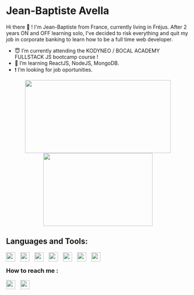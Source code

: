# Jean-Baptiste Avella

Hi there 👋 ! I'm Jean-Baptiste from France, currently living in Fréjus. After 2 years ON and OFF learning solo, I've decided to risk everything and quit my job in corporate banking to learn how to be a full time web developer.

- :innocent: I’m currently attending the KODYNEO / BOCAL ACADEMY FULLSTACK JS bootcamp course ! 
- 🌱 I’m learning ReactJS, NodeJS, MongoDB. 
- :exclamation: I’m looking for job oportunities. 

<div align="center">
<a href="https://github.com/AvellaJB?tab=repositories">
<img height="200rem" width="400rem" src="https://github-readme-stats.vercel.app/api?username=AvellaJB&show_icons=true&theme=tokyonight">
<img height="200rem" width="300rem" src="https://github-readme-stats.vercel.app/api/top-langs/?username=AvellaJB&layout=compact&theme=tokyonight">
</a>
</div>

## Languages and Tools: 

<img align="left" width="25px"  src="https://cdn.jsdelivr.net/gh/devicons/devicon/icons/vscode/vscode-original.svg" style="padding-right:11px;" />
<img align="left" width="25px"  src="https://cdn.jsdelivr.net/gh/devicons/devicon/icons/html5/html5-original.svg" style="padding-right:11px;" />
<img align="left" width="25px" src="https://cdn.jsdelivr.net/gh/devicons/devicon/icons/css3/css3-original.svg" style="padding-right:11px;"/>
<img align="left" width="25px" src="https://cdn.jsdelivr.net/gh/devicons/devicon/icons/javascript/javascript-original.svg" style="padding-right:11px;" />
<img align="left" width="25px" src="https://cdn.jsdelivr.net/gh/devicons/devicon/icons/react/react-original.svg"  style="padding-right:11px;" />
<img align="left" width="25px" src="https://cdn.jsdelivr.net/gh/devicons/devicon/icons/nodejs/nodejs-original.svg" style="padding-right:11px;" />
<img align="left" width="25px" src="https://cdn.jsdelivr.net/gh/devicons/devicon/icons/git/git-original.svg" style="padding-right:11px;" />

<br/>

### How to reach me : 

[<img  align="left" width="25px" src="https://cdn.jsdelivr.net/gh/devicons/devicon/icons/twitter/twitter-original.svg" style="padding-right:11px;" />](https://twitter.com/avella_jb)
[<img  align="left" width="25px" src="https://cdn.jsdelivr.net/gh/devicons/devicon/icons/linkedin/linkedin-original.svg" style="padding-right:11px;" />](https://www.linkedin.com/in/jean-baptiste-avella-7b0506107/)






<!---
AvellaJB/AvellaJB is a ✨ special ✨ repository because its `README.md` (this file) appears on your GitHub profile.
You can click the Preview link to take a look at your changes.
--->
